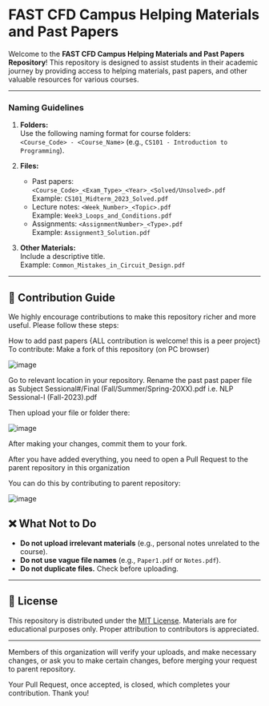 # FAST CFD Campus Helping Materials and Past Papers

Welcome to the **FAST CFD Campus Helping Materials and Past Papers Repository**! This repository is designed to assist students in their academic journey by providing access to helping materials, past papers, and other valuable resources for various courses.


---

###  Naming Guidelines

1. **Folders:**  
   Use the following naming format for course folders:  
   `<Course_Code> - <Course_Name>` (e.g., `CS101 - Introduction to Programming`).

2. **Files:**  
   - Past papers: `<Course_Code>_<Exam_Type>_<Year>_<Solved/Unsolved>.pdf`  
     Example: `CS101_Midterm_2023_Solved.pdf`
   - Lecture notes: `<Week_Number>_<Topic>.pdf`  
     Example: `Week3_Loops_and_Conditions.pdf`
   - Assignments: `<AssignmentNumber>_<Type>.pdf`  
     Example: `Assignment3_Solution.pdf`

3. **Other Materials:**  
   Include a descriptive title.  
   Example: `Common_Mistakes_in_Circuit_Design.pdf`

---

## 🤝 Contribution Guide

We highly encourage contributions to make this repository richer and more useful. Please follow these steps:


How to add past papers {ALL contribution is welcome! this is a peer project}
To contribute: Make a fork of this repository (on PC browser)

![image](https://github.com/user-attachments/assets/3edb14a2-f443-4c80-967e-86b11c3ca440)


Go to relevant location in your repository. Rename the past past paper file as Subject Sessional#/Final (Fall/Summer/Spring-20XX).pdf i.e. NLP Sessional-I (Fall-2023).pdf

Then upload your file or folder there:

![image](https://github.com/user-attachments/assets/c6ebc3ac-324e-4d4b-8410-1f2f5330b490)


After making your changes, commit them to your fork.

After you have added everything, you need to open a Pull Request to the parent repository in this organization

You can do this by contributing to parent repository:

![image](https://github.com/user-attachments/assets/00ad55f6-c7bb-4372-84bf-6782a705fac2)


## ❌ What Not to Do

- **Do not upload irrelevant materials** (e.g., personal notes unrelated to the course).  
- **Do not use vague file names** (e.g., `Paper1.pdf` or `Notes.pdf`).  
- **Do not duplicate files.** Check before uploading.  

---

## 📜 License

This repository is distributed under the [MIT License](LICENSE). Materials are for educational purposes only. Proper attribution to contributors is appreciated.

---


Members of this organization will verify your uploads, and make necessary changes, or ask you to make certain changes, before merging your request to parent repository.

Your Pull Request, once accepted, is closed, which completes your contribution. Thank you!
